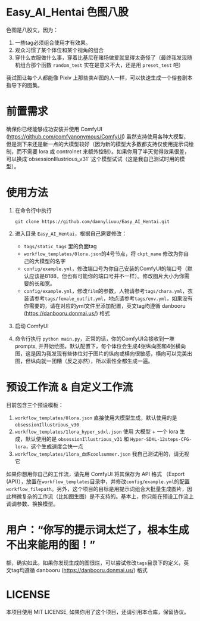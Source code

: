 # Easy_AI_Hentai 色图八股

色图是八股文，因为：
1. 一些tag必须组合使用才有效果。
2. 观众习惯了某个体位和某个视角的组合
3. 穿什么衣服做什么事，穿着比基尼在赌场做爱就显得太奇怪了（最终我发现随机组合那个函数 `random_test` 实在是意义不大，还是用 `preset_test` 吧）

我试图让每个人都能像 Pixiv 上那些卖AI图的人一样，可以快速生成一个俗套剧本指导下的图集。

# 前置需求
确保你已经能够成功安装并使用 ComfyUI (https://github.com/comfyanonymous/ComfyUI)
虽然支持使用各种大模型，但是测下来还是新一点的大模型较好（因为新的模型大多数都支持仅使用提示词绘制，而不需要 lora 或 controlnet 来额外控制）。如果你用了半天觉得效果很差，可以换成`obsessionIllustrious_v31``这个模型试试（这是我自己测试时用的模型）。

# 使用方法
1. 在命令行中执行 

    `git clone https://github.com/dannyliuuu/Easy_AI_Hentai.git`
2. 进入目录 `Easy_AI_Hentai`，根据自己需要修改：
   - `tags/static_tags` 里的负面tag
   - `workflow_templates/0lora.json`的4号节点，将 `ckpt_name` 修改为你自己的大模型的名字
   - `config/example.yml`，修改端口号为你自己安装的ComfyUI的端口号（默认应该是8188，但也有可能你的端口号并不一样）。修改图片大小为你需要的长和宽。
   - `config/example.yml`，修改`film`的参数，人物请参考`tags/chara.yml`，衣装请参考`tags/female_outfit.yml`，地点请参考`tags/env.yml`，如果没有你需要的，请在对应的yml文件里添加配置，英文tag均遵循 danbooru (https://danbooru.donmai.us/) 格式
3. 启动 ComfyUI
4. 命令行执行 `python main.py`，正常的话，你的ComfyUI会接收到一堆 prompts, 并开始绘图。默认配置下，每个体位会生成4张纵向图和4张横向图，这是因为我发现有些体位对于图片的纵向或横向很敏感，横向可以完美出图，但纵向就一团糟（反之亦然），所以索性全都生成一遍。

# 预设工作流 & 自定义工作流 
目前包含三个预设模板：

1. `workflow_templates/0lora.json` 直接使用大模型生成，默认使用的是 `obsessionIllustrious_v30`
2. `workflow_templates/1lora_hyper_sdxl.json` 使用 大模型 + 一个 lora 生成，默认使用的是 `obsessionIllustrious_v31` 和 `Hyper-SDXL-12steps-CFG-lora`，这个生成速度会快一点
3. `workflow_templates/1lora_自炼coolsummer.json` 我自己测试用的，请无视它

如果你想用你自己的工作流，请先用 ComfyUI 将其保存为 API 格式 （Export (API)），放置在`workflow_templates`目录中，并修改`config/example.yml`的配置`workflow_filepath`。另外，这个项目的目标是用提示词组合大批量生成图片，因此稍微复杂的工作流（比如图生图）是不支持的。基本上，你只能在预设工作流上调调参数、换换模型。

# 用户：“你写的提示词太烂了，根本生成不出来能用的图！”
额，确实如此。如果你发现生成的图很烂，可以尝试修改`tags`目录下的定义，英文tag均遵循 danbooru (https://danbooru.donmai.us/) 格式

# LICENSE
本项目使用 MIT LICENSE, 如果你用了这个项目，还请引用本仓库，保留协议。
